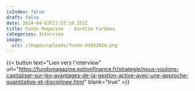 ```yaml
---
isIndex: false
draft: false
date: 2024-04-03T11:53:10.251Z
title: Funds Magazine  - Aurélie Fardeau
categories: Interview
image:
  src: /images/uploads/funds-03042024.png
---
```

{{< button text="Lien vers l'interview" url="https://fundsmagazine.optionfinance.fr/strategie/nous-voulons-capitaliser-sur-les-avantages-de-la-gestion-active-avec-une-approche-quantitative-et-disciplinee.html" blank="true" >}}
